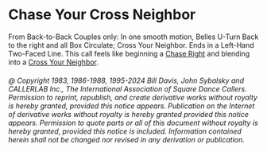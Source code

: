 # Chase Your Cross Neighbor

From Back-to-Back Couples only: 
In one smooth motion, Belles U-Turn Back to the right and all
Box Circulate; 
Cross Your Neighbor. 
Ends in a Left-Hand Two-Faced Line. This call feels like beginning a
[Chase Right](../plus/chase_right.md) and blending into a 
[Cross Your Neighbor](cross_your_neighbor.md).

###### @ Copyright 1983, 1986-1988, 1995-2024 Bill Davis, John Sybalsky and CALLERLAB Inc., The International Association of Square Dance Callers. Permission to reprint, republish, and create derivative works without royalty is hereby granted, provided this notice appears. Publication on the Internet of derivative works without royalty is hereby granted provided this notice appears. Permission to quote parts or all of this document without royalty is hereby granted, provided this notice is included. Information contained herein shall not be changed nor revised in any derivation or publication.